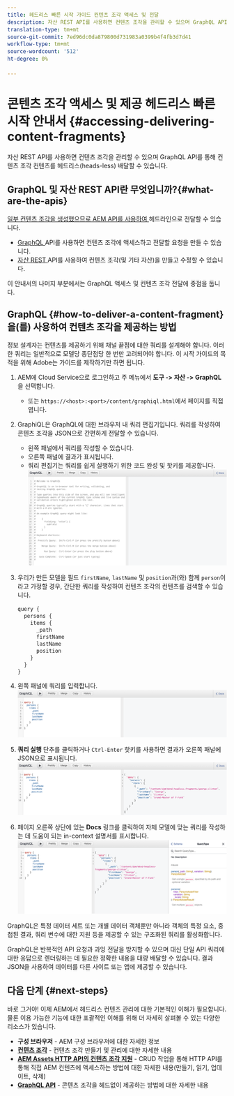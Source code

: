 ```yaml
---
title: 헤드리스 빠른 시작 가이드 컨텐츠 조각 액세스 및 전달
description: 자산 REST API를 사용하면 컨텐츠 조각을 관리할 수 있으며 GraphQL API를 통해 컨텐츠 조각 컨텐츠를 헤드리스(heads-less) 배달할 수 있습니다.
translation-type: tm+mt
source-git-commit: 7ed96dc0da879800d731983a0399b4f4fb3d7d41
workflow-type: tm+mt
source-wordcount: '512'
ht-degree: 0%

---
```



# 콘텐츠 조각 액세스 및 제공 헤드리스 빠른 시작 안내서 {#accessing-delivering-content-fragments}

자산 REST API를 사용하면 컨텐츠 조각을 관리할 수 있으며 GraphQL API를 통해 컨텐츠 조각 컨텐츠를 헤드리스(heads-less) 배달할 수 있습니다.

## GraphQL 및 자산 REST API란 무엇입니까?{#what-are-the-apis}

[일부 컨텐츠 조각을 생성했으므로 AEM API를 사용하여 ](create-content-fragment.md) 헤드라인으로 전달할 수 있습니다.

* [GraphQL ](/help/assets/content-fragments/graphql-api-content-fragments.md) API를 사용하면 컨텐츠 조각에 액세스하고 전달할 요청을 만들 수 있습니다.
* [자산 REST ](/help/assets/content-fragments/assets-api-content-fragments.md) API를 사용하여 컨텐츠 조각(및 기타 자산)을 만들고 수정할 수 있습니다.

이 안내서의 나머지 부분에서는 GraphQL 액세스 및 컨텐츠 조각 전달에 중점을 둡니다.

## GraphQL {#how-to-deliver-a-content-fragment}을(를) 사용하여 컨텐츠 조각을 제공하는 방법

정보 설계자는 컨텐츠를 제공하기 위해 채널 끝점에 대한 쿼리를 설계해야 합니다. 이러한 쿼리는 일반적으로 모델당 종단점당 한 번만 고려되어야 합니다. 이 시작 가이드의 목적을 위해 Adobe는 가이드를 제작하기만 하면 됩니다.

1. AEM에 Cloud Service으로 로그인하고 주 메뉴에서 **도구 -> 자산 -> GraphQL**&#x200B;을 선택합니다.
   * 또는 `https://<host>:<port>/content/graphiql.html`에서 페이지를 직접 엽니다.

1. GraphiQL은 GraphQL에 대한 브라우저 내 쿼리 편집기입니다. 쿼리를 작성하여 콘텐츠 조각을 JSON으로 간편하게 전달할 수 있습니다.
   * 왼쪽 패널에서 쿼리를 작성할 수 있습니다.
   * 오른쪽 패널에 결과가 표시됩니다.
   * 쿼리 편집기는 쿼리를 쉽게 실행하기 위한 코드 완성 및 핫키를 제공합니다.
      ![GraphiQL 편집기](../assets/graphiql.png)

1. 우리가 만든 모델을 필드 `firstName`, `lastName` 및 `position`과(와) 함께 `person`이라고 가정할 경우, 간단한 쿼리를 작성하여 컨텐츠 조각의 컨텐츠를 검색할 수 있습니다.

   ```
   query {
     persons {
       items {
         _path
         firstName
         lastName
         position
       }
     }
   }
   ```

1. 왼쪽 패널에 쿼리를 입력합니다.
   ![GraphiQL 쿼리](../assets/graphiql-query.png)

1. **쿼리 실행** 단추를 클릭하거나 `Ctrl-Enter` 핫키를 사용하면 결과가 오른쪽 패널에 JSON으로 표시됩니다.
   ![GraphiQL 결과](../assets/graphiql-results.png)

1. 페이지 오른쪽 상단에 있는 **Docs** 링크를 클릭하여 자체 모델에 맞는 쿼리를 작성하는 데 도움이 되는 in-context 설명서를 표시합니다.
   ![GraphiQL 설명서](../assets/graphiql-documentation.png)

GraphQL은 특정 데이터 세트 또는 개별 데이터 객체뿐만 아니라 객체의 특정 요소, 중첩된 결과, 쿼리 변수에 대한 지원 등을 제공할 수 있는 구조화된 쿼리를 활성화합니다.

GraphQL은 반복적인 API 요청과 과잉 전달을 방지할 수 있으며 대신 단일 API 쿼리에 대한 응답으로 렌더링하는 데 필요한 정확한 내용을 대량 배달할 수 있습니다. 결과 JSON을 사용하여 데이터를 다른 사이트 또는 앱에 제공할 수 있습니다.

## 다음 단계 {#next-steps}

바로 그거야! 이제 AEM에서 헤드리스 컨텐츠 관리에 대한 기본적인 이해가 필요합니다. 물론 이용 가능한 기능에 대한 포괄적인 이해를 위해 더 자세히 살펴볼 수 있는 다양한 리소스가 있습니다.

* **구성 브라우저**  - AEM 구성 브라우저에 대한 자세한 정보
* **[컨텐츠 조각](/help/assets/content-fragments/content-fragments.md)**  - 컨텐츠 조각 만들기 및 관리에 대한 자세한 내용
* **[AEM Assets HTTP API의 컨텐츠 조각 지원](/help/assets/content-fragments/assets-api-content-fragments.md)**  - CRUD 작업을 통해 HTTP API를 통해 직접 AEM 컨텐츠에 액세스하는 방법에 대한 자세한 내용(만들기, 읽기, 업데이트, 삭제)
* **[GraphQL API](/help/assets/content-fragments/graphql-api-content-fragments.md)**  - 콘텐츠 조각을 헤드없이 제공하는 방법에 대한 자세한 내용
